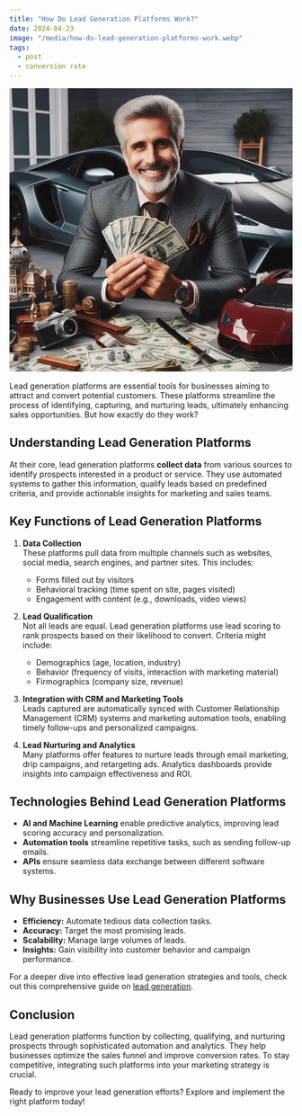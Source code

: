 ```yaml
---
title: "How Do Lead Generation Platforms Work?"
date: 2024-04-23
image: "/media/how-do-lead-generation-platforms-work.webp"
tags:
  - post
  - conversion rate
---
```


![How Do Lead Generation Platforms Work?](/media/how-do-lead-generation-platforms-work.webp)

Lead generation platforms are essential tools for businesses aiming to attract and convert potential customers. These platforms streamline the process of identifying, capturing, and nurturing leads, ultimately enhancing sales opportunities. But how exactly do they work?

## Understanding Lead Generation Platforms

At their core, lead generation platforms **collect data** from various sources to identify prospects interested in a product or service. They use automated systems to gather this information, qualify leads based on predefined criteria, and provide actionable insights for marketing and sales teams.

## Key Functions of Lead Generation Platforms

1. **Data Collection**  
   These platforms pull data from multiple channels such as websites, social media, search engines, and partner sites. This includes:
   - Forms filled out by visitors  
   - Behavioral tracking (time spent on site, pages visited)  
   - Engagement with content (e.g., downloads, video views)

2. **Lead Qualification**  
   Not all leads are equal. Lead generation platforms use lead scoring to rank prospects based on their likelihood to convert. Criteria might include:
   - Demographics (age, location, industry)  
   - Behavior (frequency of visits, interaction with marketing material)  
   - Firmographics (company size, revenue)

3. **Integration with CRM and Marketing Tools**  
   Leads captured are automatically synced with Customer Relationship Management (CRM) systems and marketing automation tools, enabling timely follow-ups and personalized campaigns.

4. **Lead Nurturing and Analytics**  
   Many platforms offer features to nurture leads through email marketing, drip campaigns, and retargeting ads. Analytics dashboards provide insights into campaign effectiveness and ROI.

## Technologies Behind Lead Generation Platforms

- **AI and Machine Learning** enable predictive analytics, improving lead scoring accuracy and personalization.  
- **Automation tools** streamline repetitive tasks, such as sending follow-up emails.  
- **APIs** ensure seamless data exchange between different software systems.  

## Why Businesses Use Lead Generation Platforms

- **Efficiency:** Automate tedious data collection tasks.  
- **Accuracy:** Target the most promising leads.  
- **Scalability:** Manage large volumes of leads.  
- **Insights:** Gain visibility into customer behavior and campaign performance.

For a deeper dive into effective lead generation strategies and tools, check out this comprehensive guide on [lead generation](https://leadcraftr.com/posts/lead-generation/).

## Conclusion

Lead generation platforms function by collecting, qualifying, and nurturing prospects through sophisticated automation and analytics. They help businesses optimize the sales funnel and improve conversion rates. To stay competitive, integrating such platforms into your marketing strategy is crucial.

Ready to improve your lead generation efforts? Explore and implement the right platform today!

